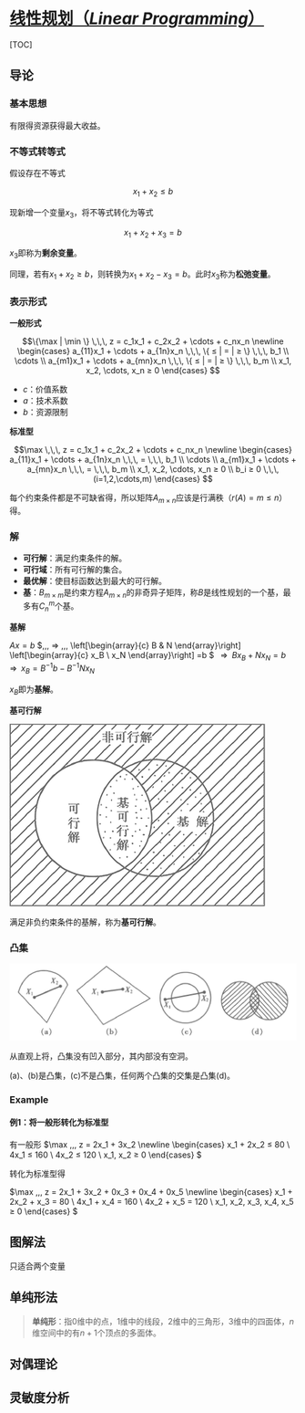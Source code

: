 <link rel='stylesheet' href='../../style/index.css'>
<script src='../../style/index.js'></script>

# [线性规划（*Linear Programming*）](./index.html)

[TOC]

## 导论

### 基本思想

有限得资源获得最大收益。

### 不等式转等式

假设存在不等式

$$x_1 + x_2 ≤ b$$

现新增一个变量$x_3$，将不等式转化为等式

$$x_1 + x_2 + x_3 = b$$

$x_3$即称为**剩余变量**。

同理，若有$x_1 + x_2 ≥ b$，则转换为$x_1 + x_2 - x_3 = b$。此时$x_3$称为**松弛变量**。

### 表示形式

**一般形式**

$$\{\max | \min \} \,\,\, z = c_1x_1 + c_2x_2 + \cdots + c_nx_n
\newline
\begin{cases}
    a_{11}x_1 + \cdots + a_{1n}x_n \,\,\, \{ ≤ | = | ≥ \} \,\,\, b_1
\\  \cdots
\\  a_{m1}x_1 + \cdots + a_{mn}x_n \,\,\, \{ ≤ | = | ≥ \} \,\,\, b_m
\\  x_1, x_2, \cdots, x_n ≥ 0
\end{cases}
$$

- $c$：价值系数
- $a$：技术系数
- $b$：资源限制

**标准型**

$$\max \,\,\, z = c_1x_1 + c_2x_2 + \cdots + c_nx_n
\newline
\begin{cases}
    a_{11}x_1 + \cdots + a_{1n}x_n \,\,\, = \,\,\, b_1 
\\  \cdots
\\  a_{m1}x_1 + \cdots + a_{mn}x_n \,\,\, = \,\,\, b_m
\\  x_1, x_2, \cdots, x_n ≥ 0
\\  b_i ≥ 0 \,\,\, (i=1,2,\cdots,m)
\end{cases}
$$

每个约束条件都是不可缺省得，所以矩阵$A_{m×n}$应该是行满秩（$r(A)=m ≤ n$）得。

### 解

- **可行解**：满足约束条件的解。
- **可行域**：所有可行解的集合。
- **最优解**：使目标函数达到最大的可行解。
- **基**：$B_{m×m}$是约束方程$A_{m×n}$的非奇异子矩阵，称$B$是线性规划的一个基，最多有$C_n^m$个基。

**基解**

$Ax=b$
$\,\,\, ⇒ \,\,\,
\left[\begin{array}{c}
    B & N
\end{array}\right]
\left[\begin{array}{c}
    x_B
\\  x_N
\end{array}\right]
=b
$
$\,\,\, ⇒ \,\,\, Bx_B + Nx_N = b$
$\,\,\, ⇒ \,\,\, x_B = B^{-1}b - B^{-1}Nx_N$

$x_B$即为**基解**。

**基可行解**

![](./images/base.png)

满足非负约束条件的基解，称为**基可行解**。

### 凸集

![](./images/convex.png)

从直观上将，凸集没有凹入部分，其内部没有空洞。

(a)、(b)是凸集，(c)不是凸集，任何两个凸集的交集是凸集(d)。

### Example

#### 例1：将一般形转化为标准型

有一般形
$\max \,\,\, z = 2x_1 + 3x_2
\newline
\begin{cases}
    x_1 + 2x_2 ≤ 80
\\  4x_1 ≤ 160
\\  4x_2 ≤ 120
\\  x_1, x_2 ≥ 0
\end{cases}
$

转化为标准型得

$\max \,\,\, z = 2x_1 + 3x_2 + 0x_3 + 0x_4 + 0x_5
\newline
\begin{cases}
    x_1 + 2x_2 + x_3 = 80
\\  4x_1 + x_4 = 160
\\  4x_2 + x_5 = 120
\\  x_1, x_2, x_3, x_4, x_5 ≥ 0
\end{cases}
$

## 图解法

只适合两个变量

## 单纯形法

>**单纯形**：指0维中的点，1维中的线段，2维中的三角形，3维中的四面体，$n$维空间中的有$n+1$个顶点的多面体。

## 对偶理论

## 灵敏度分析

